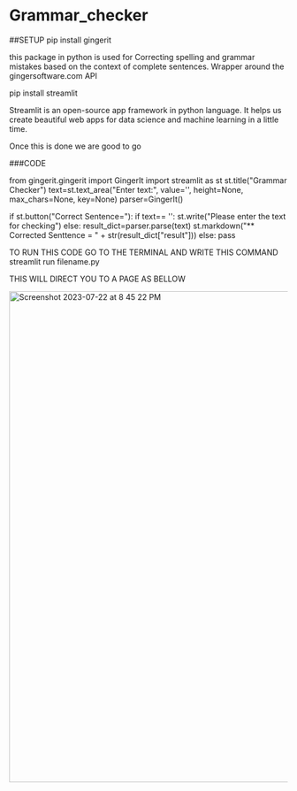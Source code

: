 # Grammar_checker

##SETUP
pip install gingerit

this package in python is used for Correcting spelling and grammar mistakes based on the context of complete sentences. Wrapper around the gingersoftware.com API

pip install streamlit 

Streamlit is an open-source app framework in python language. It helps us create beautiful web apps for data science and machine learning in a little time.

Once this is done we are good to go

###CODE

from gingerit.gingerit import GingerIt
import streamlit as st
st.title("Grammar Checker")
text=st.text_area("Enter text:",
                  value='',
                  height=None,
                  max_chars=None,
                  key=None)
parser=GingerIt()

if st.button("Correct Sentence="):
    if text== '':
        st.write("Please enter the text for checking")
    else:
        result_dict=parser.parse(text)
        st.markdown("** Corrected Senttence = " + str(result_dict["result"]))
else:
    pass


TO RUN THIS CODE 
GO TO THE TERMINAL AND WRITE THIS COMMAND 
streamlit run filename.py

THIS WILL DIRECT YOU TO A PAGE AS BELLOW 

<img width="888" alt="Screenshot 2023-07-22 at 8 45 22 PM" src="https://github.com/sahana0728/Grammar_checker/assets/95917958/2f4cbc68-e997-453d-ad67-cf6a51693270">
